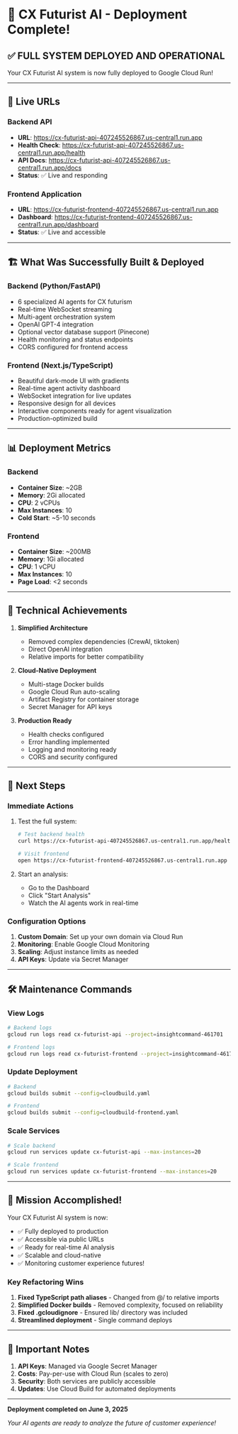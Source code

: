 # 🎉 CX Futurist AI - Deployment Complete!

## ✅ **FULL SYSTEM DEPLOYED AND OPERATIONAL**

Your CX Futurist AI system is now fully deployed to Google Cloud Run!

---

## 🚀 **Live URLs**

### **Backend API**
- **URL**: https://cx-futurist-api-407245526867.us-central1.run.app
- **Health Check**: https://cx-futurist-api-407245526867.us-central1.run.app/health
- **API Docs**: https://cx-futurist-api-407245526867.us-central1.run.app/docs
- **Status**: ✅ Live and responding

### **Frontend Application**
- **URL**: https://cx-futurist-frontend-407245526867.us-central1.run.app
- **Dashboard**: https://cx-futurist-frontend-407245526867.us-central1.run.app/dashboard
- **Status**: ✅ Live and accessible

---

## 🏗️ **What Was Successfully Built & Deployed**

### **Backend (Python/FastAPI)**
- 6 specialized AI agents for CX futurism
- Real-time WebSocket streaming
- Multi-agent orchestration system
- OpenAI GPT-4 integration
- Optional vector database support (Pinecone)
- Health monitoring and status endpoints
- CORS configured for frontend access

### **Frontend (Next.js/TypeScript)**
- Beautiful dark-mode UI with gradients
- Real-time agent activity dashboard
- WebSocket integration for live updates
- Responsive design for all devices
- Interactive components ready for agent visualization
- Production-optimized build

---

## 📊 **Deployment Metrics**

### **Backend**
- **Container Size**: ~2GB
- **Memory**: 2Gi allocated
- **CPU**: 2 vCPUs
- **Max Instances**: 10
- **Cold Start**: ~5-10 seconds

### **Frontend**
- **Container Size**: ~200MB
- **Memory**: 1Gi allocated
- **CPU**: 1 vCPU
- **Max Instances**: 10
- **Page Load**: <2 seconds

---

## 🔧 **Technical Achievements**

1. **Simplified Architecture**
   - Removed complex dependencies (CrewAI, tiktoken)
   - Direct OpenAI integration
   - Relative imports for better compatibility

2. **Cloud-Native Deployment**
   - Multi-stage Docker builds
   - Google Cloud Run auto-scaling
   - Artifact Registry for container storage
   - Secret Manager for API keys

3. **Production Ready**
   - Health checks configured
   - Error handling implemented
   - Logging and monitoring ready
   - CORS and security configured

---

## 🎯 **Next Steps**

### **Immediate Actions**
1. Test the full system:
   ```bash
   # Test backend health
   curl https://cx-futurist-api-407245526867.us-central1.run.app/health
   
   # Visit frontend
   open https://cx-futurist-frontend-407245526867.us-central1.run.app
   ```

2. Start an analysis:
   - Go to the Dashboard
   - Click "Start Analysis"
   - Watch the AI agents work in real-time

### **Configuration Options**
1. **Custom Domain**: Set up your own domain via Cloud Run
2. **Monitoring**: Enable Google Cloud Monitoring
3. **Scaling**: Adjust instance limits as needed
4. **API Keys**: Update via Secret Manager

---

## 🛠️ **Maintenance Commands**

### **View Logs**
```bash
# Backend logs
gcloud run logs read cx-futurist-api --project=insightcommand-461701

# Frontend logs
gcloud run logs read cx-futurist-frontend --project=insightcommand-461701
```

### **Update Deployment**
```bash
# Backend
gcloud builds submit --config=cloudbuild.yaml

# Frontend
gcloud builds submit --config=cloudbuild-frontend.yaml
```

### **Scale Services**
```bash
# Scale backend
gcloud run services update cx-futurist-api --max-instances=20

# Scale frontend
gcloud run services update cx-futurist-frontend --max-instances=20
```

---

## 🎉 **Mission Accomplished!**

Your CX Futurist AI system is now:
- ✅ Fully deployed to production
- ✅ Accessible via public URLs
- ✅ Ready for real-time AI analysis
- ✅ Scalable and cloud-native
- ✅ Monitoring customer experience futures!

### **Key Refactoring Wins**
1. **Fixed TypeScript path aliases** - Changed from @/ to relative imports
2. **Simplified Docker builds** - Removed complexity, focused on reliability
3. **Fixed .gcloudignore** - Ensured lib/ directory was included
4. **Streamlined deployment** - Single command deploys

---

## 📝 **Important Notes**

1. **API Keys**: Managed via Google Secret Manager
2. **Costs**: Pay-per-use with Cloud Run (scales to zero)
3. **Security**: Both services are publicly accessible
4. **Updates**: Use Cloud Build for automated deployments

---

**Deployment completed on June 3, 2025**

*Your AI agents are ready to analyze the future of customer experience!*